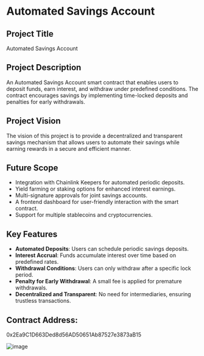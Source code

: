 # Automated Savings Account

## Project Title
Automated Savings Account

## Project Description
An Automated Savings Account smart contract that enables users to deposit funds, earn interest, and withdraw under predefined conditions. The contract encourages savings by implementing time-locked deposits and penalties for early withdrawals.

## Project Vision
The vision of this project is to provide a decentralized and transparent savings mechanism that allows users to automate their savings while earning rewards in a secure and efficient manner.

## Future Scope
- Integration with Chainlink Keepers for automated periodic deposits.
- Yield farming or staking options for enhanced interest earnings.
- Multi-signature approvals for joint savings accounts.
- A frontend dashboard for user-friendly interaction with the smart contract.
- Support for multiple stablecoins and cryptocurrencies.

## Key Features
- **Automated Deposits**: Users can schedule periodic savings deposits.
- **Interest Accrual**: Funds accumulate interest over time based on predefined rates.
- **Withdrawal Conditions**: Users can only withdraw after a specific lock period.
- **Penalty for Early Withdrawal**: A small fee is applied for premature withdrawals.
- **Decentralized and Transparent**: No need for intermediaries, ensuring trustless transactions.

## Contract Address:
0x2Ea9C1D663Ded8d56AD50651Ab87527e3873aB15

![image](https://github.com/user-attachments/assets/930c1416-267a-46e2-92bc-819670bb9b2c)



